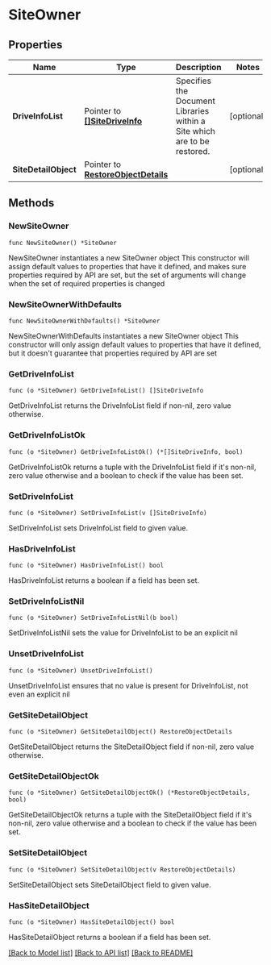# SiteOwner

## Properties

Name | Type | Description | Notes
------------ | ------------- | ------------- | -------------
**DriveInfoList** | Pointer to [**[]SiteDriveInfo**](SiteDriveInfo.md) | Specifies the Document Libraries within a Site which are to be restored. | [optional] 
**SiteDetailObject** | Pointer to [**RestoreObjectDetails**](RestoreObjectDetails.md) |  | [optional] 

## Methods

### NewSiteOwner

`func NewSiteOwner() *SiteOwner`

NewSiteOwner instantiates a new SiteOwner object
This constructor will assign default values to properties that have it defined,
and makes sure properties required by API are set, but the set of arguments
will change when the set of required properties is changed

### NewSiteOwnerWithDefaults

`func NewSiteOwnerWithDefaults() *SiteOwner`

NewSiteOwnerWithDefaults instantiates a new SiteOwner object
This constructor will only assign default values to properties that have it defined,
but it doesn't guarantee that properties required by API are set

### GetDriveInfoList

`func (o *SiteOwner) GetDriveInfoList() []SiteDriveInfo`

GetDriveInfoList returns the DriveInfoList field if non-nil, zero value otherwise.

### GetDriveInfoListOk

`func (o *SiteOwner) GetDriveInfoListOk() (*[]SiteDriveInfo, bool)`

GetDriveInfoListOk returns a tuple with the DriveInfoList field if it's non-nil, zero value otherwise
and a boolean to check if the value has been set.

### SetDriveInfoList

`func (o *SiteOwner) SetDriveInfoList(v []SiteDriveInfo)`

SetDriveInfoList sets DriveInfoList field to given value.

### HasDriveInfoList

`func (o *SiteOwner) HasDriveInfoList() bool`

HasDriveInfoList returns a boolean if a field has been set.

### SetDriveInfoListNil

`func (o *SiteOwner) SetDriveInfoListNil(b bool)`

 SetDriveInfoListNil sets the value for DriveInfoList to be an explicit nil

### UnsetDriveInfoList
`func (o *SiteOwner) UnsetDriveInfoList()`

UnsetDriveInfoList ensures that no value is present for DriveInfoList, not even an explicit nil
### GetSiteDetailObject

`func (o *SiteOwner) GetSiteDetailObject() RestoreObjectDetails`

GetSiteDetailObject returns the SiteDetailObject field if non-nil, zero value otherwise.

### GetSiteDetailObjectOk

`func (o *SiteOwner) GetSiteDetailObjectOk() (*RestoreObjectDetails, bool)`

GetSiteDetailObjectOk returns a tuple with the SiteDetailObject field if it's non-nil, zero value otherwise
and a boolean to check if the value has been set.

### SetSiteDetailObject

`func (o *SiteOwner) SetSiteDetailObject(v RestoreObjectDetails)`

SetSiteDetailObject sets SiteDetailObject field to given value.

### HasSiteDetailObject

`func (o *SiteOwner) HasSiteDetailObject() bool`

HasSiteDetailObject returns a boolean if a field has been set.


[[Back to Model list]](../README.md#documentation-for-models) [[Back to API list]](../README.md#documentation-for-api-endpoints) [[Back to README]](../README.md)


